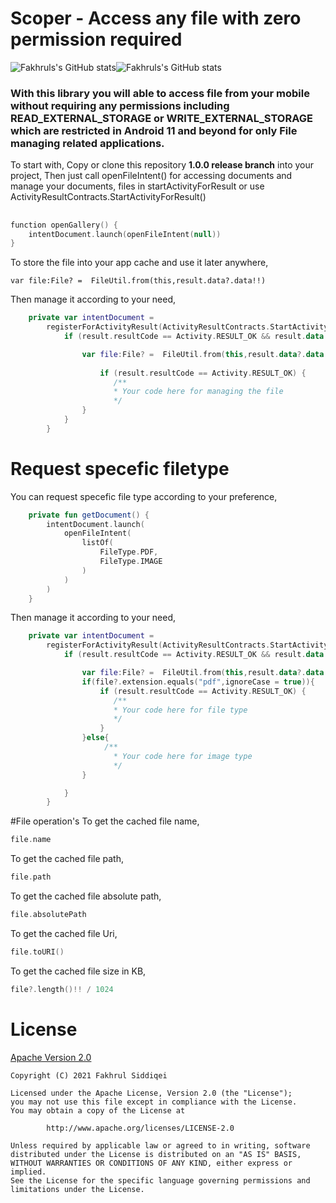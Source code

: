 # Scoper - Access any file with zero permission required
![Fakhruls's GitHub stats](https://img.shields.io/static/v1?label=&message=Android11&color=green)![Fakhruls's GitHub stats](https://img.shields.io/static/v1?label=&message=READY&color=orange)

<h3>With this library you will able to access file from your mobile without requiring any permissions including READ_EXTERNAL_STORAGE or WRITE_EXTERNAL_STORAGE which are restricted in Android 11 and beyond for only File managing related applications.</h3>

To start with, 
Copy or clone this repository  **1.0.0 release branch** into your project,
Then just call openFileIntent() for accessing documents and manage your documents, files in startActivityForResult or use ActivityResultContracts.StartActivityForResult()
##
```kotlin
function openGallery() {
    intentDocument.launch(openFileIntent(null))
}
```
To store the file into your app cache and use it later anywhere,
```
var file:File? =  FileUtil.from(this,result.data?.data!!)
```
Then manage it according to your need,
```kotlin
    private var intentDocument =
        registerForActivityResult(ActivityResultContracts.StartActivityForResult()) { result ->
            if (result.resultCode == Activity.RESULT_OK && result.data != null) {

                var file:File? =  FileUtil.from(this,result.data?.data!!)
	
                    if (result.resultCode == Activity.RESULT_OK) {
                       /**
                       * Your code here for managing the file
                       */
                }
            }
        }
```
# Request specefic filetype
You can request specefic file type according to your preference,

```kotlin
    private fun getDocument() {
        intentDocument.launch(
            openFileIntent(
                listOf(
                    FileType.PDF,
                    FileType.IMAGE
                )
            )
        )
    }
```
Then manage it according to your need,
```kotlin
    private var intentDocument =
        registerForActivityResult(ActivityResultContracts.StartActivityForResult()) { result ->
            if (result.resultCode == Activity.RESULT_OK && result.data != null) {

                var file:File? =  FileUtil.from(this,result.data?.data!!)
                if(file?.extension.equals("pdf",ignoreCase = true)){
                    if (result.resultCode == Activity.RESULT_OK) {
                       /**
                       * Your code here for file type
                       */
                    }
                }else{
                     /**
                       * Your code here for image type
                       */
                }

            }
        }
```
#File operation's
To get the cached file name,
```kotlin
file.name
```
To get the cached file path,
```kotlin
file.path
```
To get the cached file absolute path,
```kotlin
file.absolutePath
```
To get the cached file Uri,
```kotlin
file.toURI()
```
To get the cached file size in KB,
```kotlin
file?.length()!! / 1024
```

# License
[Apache Version 2.0](http://www.apache.org/licenses/LICENSE-2.0.html)
```
Copyright (C) 2021 Fakhrul Siddiqei

Licensed under the Apache License, Version 2.0 (the "License");
you may not use this file except in compliance with the License.
You may obtain a copy of the License at

		http://www.apache.org/licenses/LICENSE-2.0

Unless required by applicable law or agreed to in writing, software
distributed under the License is distributed on an "AS IS" BASIS,
WITHOUT WARRANTIES OR CONDITIONS OF ANY KIND, either express or implied.
See the License for the specific language governing permissions and
limitations under the License.
```
